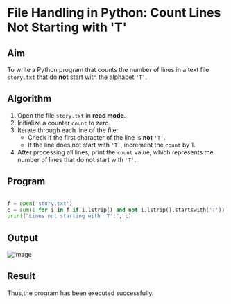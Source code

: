 # File Handling in Python: Count Lines Not Starting with 'T'

##  Aim
To write a Python program that counts the number of lines in a text file `story.txt` that do **not** start with the alphabet `'T'`.

##  Algorithm
1. Open the file `story.txt` in **read mode**.
2. Initialize a counter `count` to zero.
3. Iterate through each line of the file:
   - Check if the first character of the line is **not** `'T'`.
   - If the line does not start with `'T'`, increment the `count` by 1.
4. After processing all lines, print the `count` value, which represents the number of lines that do not start with `'T'`.

##  Program

```python

f = open('story.txt')
c = sum(1 for i in f if i.lstrip() and not i.lstrip().startswith('T'))
print("Lines not starting with 'T':", c)

```

## Output

![image](https://github.com/user-attachments/assets/aa0ae65a-faa7-40dc-9a31-3461860c8eba)

## Result

Thus,the program has been executed successfully.
